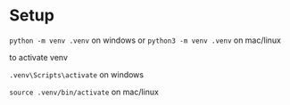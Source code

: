 # Setup
`python -m venv .venv` on windows
or 
`python3 -m venv .venv` on mac/linux

to activate venv


`.venv\Scripts\activate` on windows

`source .venv/bin/activate` on mac/linux


